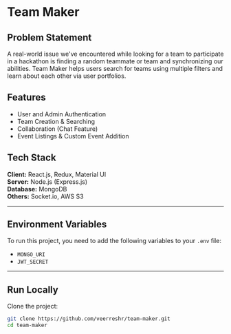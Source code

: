 # Team Maker

## Problem Statement
A real-world issue we've encountered while looking for a team to participate in a hackathon is finding a random teammate or team and synchronizing our abilities. Team Maker helps users search for teams using multiple filters and learn about each other via user portfolios.

## Features
- User and Admin Authentication
- Team Creation & Searching
- Collaboration (Chat Feature)
- Event Listings & Custom Event Addition

## Tech Stack
**Client:** React.js, Redux, Material UI  
**Server:** Node.js (Express.js)  
**Database:** MongoDB  
**Others:** Socket.io, AWS S3

---

## Environment Variables
To run this project, you need to add the following variables to your `.env` file:

- `MONGO_URI`
- `JWT_SECRET`

---

## Run Locally

Clone the project:

```bash
git clone https://github.com/veerreshr/team-maker.git
cd team-maker
